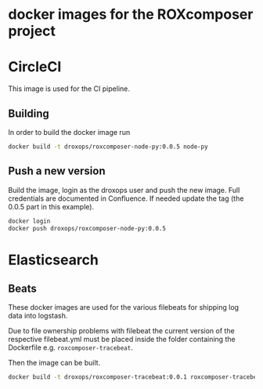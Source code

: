 # docker images for the ROXcomposer project

# CircleCI

This image is used for the CI pipeline.

## Building

In order to build the docker image run

```bash
docker build -t droxops/roxcomposer-node-py:0.0.5 node-py
```

## Push a new version

Build the image, login as the droxops user and push the new image. Full credentials are documented in Confluence.
If needed update the tag (the 0.0.5 part in this example).

```bash
docker login
docker push droxops/roxcomposer-node-py:0.0.5
```

# Elasticsearch

## Beats

These docker images are used for the various filebeats for shipping log data into logstash.

Due to file ownership problems with filebeat the current version of the respective filebeat.yml must be placed inside the folder containing the Dockerfile e.g. `roxcomposer-tracebeat`.

Then the image can be built.

```bash
docker build -t droxops/roxcomposer-tracebeat:0.0.1 roxcomposer-tracebeat
```

